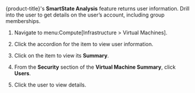 {product-title}'s **SmartState Analysis** feature returns user
information. Drill into the user to get details on the user’s account,
including group memberships.

1.  Navigate to menu:Compute\[Infrastructure \> Virtual Machines\].

2.  Click the accordion for the item to view user information.

3.  Click on the item to view its **Summary**.

4.  From the **Security** section of the **Virtual Machine Summary**,
    click **Users**.

5.  Click the user to view details.
